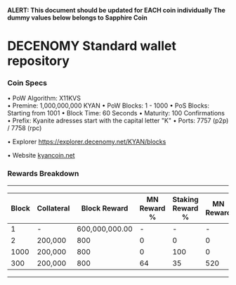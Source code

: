 **ALERT: This document should be updated for EACH coin individually**
**The dummy values below belongs to Sapphire Coin**

DECENOMY Standard wallet repository
=====================================

### Coin Specs

• PoW Algorithm: X11KVS  
• Premine: 1,000,000,000 KYAN
• PoW Blocks: 1 - 1000
• PoS Blocks: Starting from 1001
• Block Time: 60 Seconds
• Maturity: 100 Confirmations
• Prefix: Kyanite adresses start with the capital letter "K"
• Ports: 7757 (p2p) / 7758 (rpc)

• Explorer https://explorer.decenomy.net/KYAN/blocks

• Website [kyancoin.net](https://kyancoin.net/)


### Rewards Breakdown
---
| Block     | Collateral | Block Reward   | MN Reward % | Staking Reward % | MN Reward | Staker Reward |
| --------- | ---------- | -------------- | ----------- | ---------------- | --------- | ------------- |
| 1         | \-         | 600,000,000.00 | \-          | \-               | \-        | \-            |
| 2         | 200,000    | 800            | 0           | 0                | 0         | 0             |
| 1000      | 200,000    | 800            | 0           | 100              | 0         | 800           |
| 300       | 200,000    | 800            | 64          | 35               | 520       | 280           |
---

